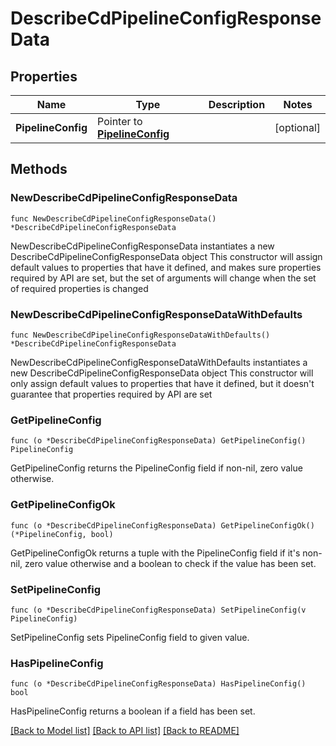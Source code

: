 # DescribeCdPipelineConfigResponseData

## Properties

Name | Type | Description | Notes
------------ | ------------- | ------------- | -------------
**PipelineConfig** | Pointer to [**PipelineConfig**](PipelineConfig.md) |  | [optional] 

## Methods

### NewDescribeCdPipelineConfigResponseData

`func NewDescribeCdPipelineConfigResponseData() *DescribeCdPipelineConfigResponseData`

NewDescribeCdPipelineConfigResponseData instantiates a new DescribeCdPipelineConfigResponseData object
This constructor will assign default values to properties that have it defined,
and makes sure properties required by API are set, but the set of arguments
will change when the set of required properties is changed

### NewDescribeCdPipelineConfigResponseDataWithDefaults

`func NewDescribeCdPipelineConfigResponseDataWithDefaults() *DescribeCdPipelineConfigResponseData`

NewDescribeCdPipelineConfigResponseDataWithDefaults instantiates a new DescribeCdPipelineConfigResponseData object
This constructor will only assign default values to properties that have it defined,
but it doesn't guarantee that properties required by API are set

### GetPipelineConfig

`func (o *DescribeCdPipelineConfigResponseData) GetPipelineConfig() PipelineConfig`

GetPipelineConfig returns the PipelineConfig field if non-nil, zero value otherwise.

### GetPipelineConfigOk

`func (o *DescribeCdPipelineConfigResponseData) GetPipelineConfigOk() (*PipelineConfig, bool)`

GetPipelineConfigOk returns a tuple with the PipelineConfig field if it's non-nil, zero value otherwise
and a boolean to check if the value has been set.

### SetPipelineConfig

`func (o *DescribeCdPipelineConfigResponseData) SetPipelineConfig(v PipelineConfig)`

SetPipelineConfig sets PipelineConfig field to given value.

### HasPipelineConfig

`func (o *DescribeCdPipelineConfigResponseData) HasPipelineConfig() bool`

HasPipelineConfig returns a boolean if a field has been set.


[[Back to Model list]](../README.md#documentation-for-models) [[Back to API list]](../README.md#documentation-for-api-endpoints) [[Back to README]](../README.md)



